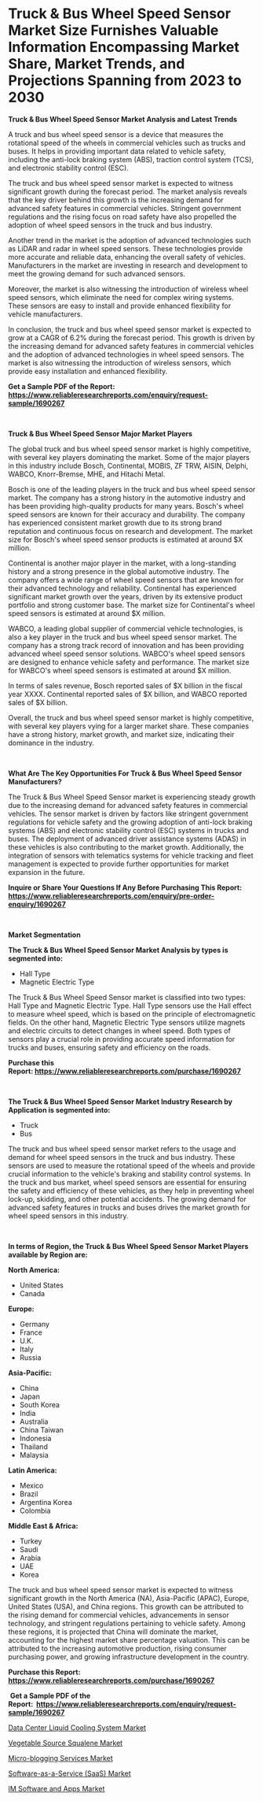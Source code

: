 <p><h1>Truck & Bus Wheel Speed Sensor Market Size Furnishes Valuable Information Encompassing Market Share, Market Trends, and Projections Spanning from 2023 to 2030</h1></p><p><strong>Truck & Bus Wheel Speed Sensor Market Analysis and Latest Trends</strong></p>
<p><p>A truck and bus wheel speed sensor is a device that measures the rotational speed of the wheels in commercial vehicles such as trucks and buses. It helps in providing important data related to vehicle safety, including the anti-lock braking system (ABS), traction control system (TCS), and electronic stability control (ESC).</p><p>The truck and bus wheel speed sensor market is expected to witness significant growth during the forecast period. The market analysis reveals that the key driver behind this growth is the increasing demand for advanced safety features in commercial vehicles. Stringent government regulations and the rising focus on road safety have also propelled the adoption of wheel speed sensors in the truck and bus industry.</p><p>Another trend in the market is the adoption of advanced technologies such as LiDAR and radar in wheel speed sensors. These technologies provide more accurate and reliable data, enhancing the overall safety of vehicles. Manufacturers in the market are investing in research and development to meet the growing demand for such advanced sensors.</p><p>Moreover, the market is also witnessing the introduction of wireless wheel speed sensors, which eliminate the need for complex wiring systems. These sensors are easy to install and provide enhanced flexibility for vehicle manufacturers.</p><p>In conclusion, the truck and bus wheel speed sensor market is expected to grow at a CAGR of 6.2% during the forecast period. This growth is driven by the increasing demand for advanced safety features in commercial vehicles and the adoption of advanced technologies in wheel speed sensors. The market is also witnessing the introduction of wireless sensors, which provide easy installation and enhanced flexibility.</p></p>
<p><strong>Get a Sample PDF of the Report:&nbsp; <a href="https://www.reliableresearchreports.com/enquiry/request-sample/1690267">https://www.reliableresearchreports.com/enquiry/request-sample/1690267</a></strong></p>
<p>&nbsp;</p>
<p><strong>Truck & Bus Wheel Speed Sensor Major Market Players</strong></p>
<p><p>The global truck and bus wheel speed sensor market is highly competitive, with several key players dominating the market. Some of the major players in this industry include Bosch, Continental, MOBIS, ZF TRW, AISIN, Delphi, WABCO, Knorr-Bremse, MHE, and Hitachi Metal.</p><p>Bosch is one of the leading players in the truck and bus wheel speed sensor market. The company has a strong history in the automotive industry and has been providing high-quality products for many years. Bosch's wheel speed sensors are known for their accuracy and durability. The company has experienced consistent market growth due to its strong brand reputation and continuous focus on research and development. The market size for Bosch's wheel speed sensor products is estimated at around $X million.</p><p>Continental is another major player in the market, with a long-standing history and a strong presence in the global automotive industry. The company offers a wide range of wheel speed sensors that are known for their advanced technology and reliability. Continental has experienced significant market growth over the years, driven by its extensive product portfolio and strong customer base. The market size for Continental's wheel speed sensors is estimated at around $X million.</p><p>WABCO, a leading global supplier of commercial vehicle technologies, is also a key player in the truck and bus wheel speed sensor market. The company has a strong track record of innovation and has been providing advanced wheel speed sensor solutions. WABCO's wheel speed sensors are designed to enhance vehicle safety and performance. The market size for WABCO's wheel speed sensors is estimated at around $X million.</p><p>In terms of sales revenue, Bosch reported sales of $X billion in the fiscal year XXXX. Continental reported sales of $X billion, and WABCO reported sales of $X billion.</p><p>Overall, the truck and bus wheel speed sensor market is highly competitive, with several key players vying for a larger market share. These companies have a strong history, market growth, and market size, indicating their dominance in the industry.</p></p>
<p>&nbsp;</p>
<p><strong>What Are The Key Opportunities For Truck & Bus Wheel Speed Sensor Manufacturers?</strong></p>
<p><p>The Truck & Bus Wheel Speed Sensor market is experiencing steady growth due to the increasing demand for advanced safety features in commercial vehicles. The sensor market is driven by factors like stringent government regulations for vehicle safety and the growing adoption of anti-lock braking systems (ABS) and electronic stability control (ESC) systems in trucks and buses. The deployment of advanced driver assistance systems (ADAS) in these vehicles is also contributing to the market growth. Additionally, the integration of sensors with telematics systems for vehicle tracking and fleet management is expected to provide further opportunities for market expansion in the future.</p></p>
<p><strong>Inquire or Share Your Questions If Any Before Purchasing This Report: <a href="https://www.reliableresearchreports.com/enquiry/pre-order-enquiry/1690267">https://www.reliableresearchreports.com/enquiry/pre-order-enquiry/1690267</a></strong></p>
<p>&nbsp;</p>
<p><strong>Market Segmentation</strong></p>
<p><strong>The Truck & Bus Wheel Speed Sensor Market Analysis by types is segmented into:</strong></p>
<p><ul><li>Hall Type</li><li>Magnetic Electric Type</li></ul></p>
<p><p>The Truck & Bus Wheel Speed Sensor market is classified into two types: Hall Type and Magnetic Electric Type. Hall Type sensors use the Hall effect to measure wheel speed, which is based on the principle of electromagnetic fields. On the other hand, Magnetic Electric Type sensors utilize magnets and electric circuits to detect changes in wheel speed. Both types of sensors play a crucial role in providing accurate speed information for trucks and buses, ensuring safety and efficiency on the roads.</p></p>
<p><strong>Purchase this Report:&nbsp;<a href="https://www.reliableresearchreports.com/purchase/1690267">https://www.reliableresearchreports.com/purchase/1690267</a></strong></p>
<p>&nbsp;</p>
<p><strong>The Truck & Bus Wheel Speed Sensor Market Industry Research by Application is segmented into:</strong></p>
<p><ul><li>Truck</li><li>Bus</li></ul></p>
<p><p>The truck and bus wheel speed sensor market refers to the usage and demand for wheel speed sensors in the truck and bus industry. These sensors are used to measure the rotational speed of the wheels and provide crucial information to the vehicle's braking and stability control systems. In the truck and bus market, wheel speed sensors are essential for ensuring the safety and efficiency of these vehicles, as they help in preventing wheel lock-up, skidding, and other potential accidents. The growing demand for advanced safety features in trucks and buses drives the market growth for wheel speed sensors in this industry.</p></p>
<p>&nbsp;</p>
<p><strong>In terms of Region, the Truck & Bus Wheel Speed Sensor Market Players available by Region are:</strong></p>
<p>
    <p> <strong> North America: </strong>
        <ul>
            <li>United States</li>
            <li>Canada</li>
        </ul>
        </p> 
    <p> <strong> Europe: </strong>
        <ul>
            <li>Germany</li>
            <li>France</li>
            <li>U.K.</li>
            <li>Italy</li>
            <li>Russia</li>
        </ul>
        </p> 
    <p> <strong> Asia-Pacific: </strong>
        <ul>
            <li>China</li>
            <li>Japan</li>
            <li>South Korea</li>
            <li>India</li>
            <li>Australia</li>
            <li>China Taiwan</li>
            <li>Indonesia</li>
            <li>Thailand</li>
            <li>Malaysia</li>
        </ul>
        </p> 
    <p> <strong> Latin America: </strong>
        <ul>
            <li>Mexico</li>
            <li>Brazil</li>
            <li>Argentina Korea</li>
            <li>Colombia</li>
        </ul>
        </p> 
    <p> <strong> Middle East & Africa: </strong>
        <ul>
            <li>Turkey</li>
            <li>Saudi</li>
            <li>Arabia</li>
            <li>UAE</li>
            <li>Korea</li>
        </ul>
    </p>
    </p>
<p><p>The truck and bus wheel speed sensor market is expected to witness significant growth in the North America (NA), Asia-Pacific (APAC), Europe, United States (USA), and China regions. This growth can be attributed to the rising demand for commercial vehicles, advancements in sensor technology, and stringent regulations pertaining to vehicle safety. Among these regions, it is projected that China will dominate the market, accounting for the highest market share percentage valuation. This can be attributed to the increasing automotive production, rising consumer purchasing power, and growing infrastructure development in the country.</p></p>
<p><strong>Purchase this Report: <a href="https://www.reliableresearchreports.com/purchase/1690267">https://www.reliableresearchreports.com/purchase/1690267</a></strong></p>
<p>&nbsp;<strong>Get a Sample PDF of the Report:&nbsp;&nbsp;<a href="https://www.reliableresearchreports.com/enquiry/request-sample/1690267">https://www.reliableresearchreports.com/enquiry/request-sample/1690267</a></strong></p>
<p><strong></strong></p>
<p><p><a href="https://www.linkedin.com/pulse/data-center-liquid-cooling-system-market-size-share-amp-cd7xe/">Data Center Liquid Cooling System Market</a></p><p><a href="https://www.linkedin.com/pulse/vegetable-source-squalene-market-share-amp-new-trends-analysis-5m4ue/">Vegetable Source Squalene Market</a></p><p><a href="https://medium.com/@mikebauch2013/decoding-micro-blogging-services-market-metrics-market-share-trends-and-growth-patterns-db247f342e03">Micro-blogging Services Market</a></p><p><a href="https://www.linkedin.com/pulse/software-as-a-service-saas-market-size-growth-forecast-from-cid6e/">Software-as-a-Service (SaaS) Market</a></p><p><a href="https://medium.com/@mayekuhic/im-software-and-apps-market-size-reveals-the-best-marketing-channels-in-global-industry-8a8bdf782ce2">IM Software and Apps Market</a></p></p>